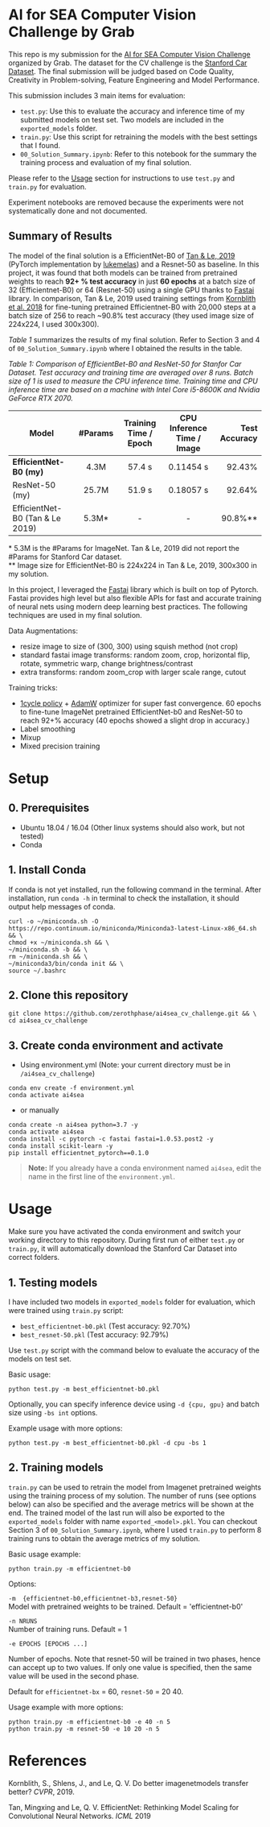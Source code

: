 # AI for SEA Computer Vision Challenge by Grab
This repo is my submission for the [AI for SEA Computer Vision Challenge](https://www.aiforsea.com/) organized by Grab. The dataset for the CV challenge is the [Stanford Car Dataset](https://ai.stanford.edu/~jkrause/cars/car_dataset.html). The final submission will be judged based on Code Quality, Creativity in Problem-solving, Feature Engineering and Model Performance.

This submission includes 3 main items for evaluation:
- `test.py`: Use this to evaluate the accuracy and inference time of my submitted models on test set. Two models are included in the `exported_models` folder.
- `train.py`: Use this script for retraining the models with the best settings that I found.
- `00_Solution_Summary.ipynb`: Refer to this notebook for the summary the training process and evaluation of my final solution.

Please refer to the [Usage](#Usage) section for instructions to use `test.py` and `train.py` for evaluation.

Experiment notebooks are removed because the experiments were not systematically done and not documented.

## Summary of Results
The model of the final solution is a EfficientNet-B0 of [Tan & Le, 2019](https://arxiv.org/abs/1905.11946) (PyTorch implementation by [lukemelas](https://github.com/lukemelas/EfficientNet-PyTorch/blob/master/README.md)) and a Resnet-50 as baseline. In this project, it was found that both models can be trained from pretrained weights to reach **92+ % test accuracy** in just **60 epochs** at a batch size of 32 (Efficientnet-B0) or 64 (Resnet-50) using a single GPU thanks to [Fastai](https://docs.fast.ai/index.html) library. In comparison, Tan & Le, 2019 used training settings from [Kornblith et al. 2018](https://arxiv.org/abs/1805.08974) for fine-tuning pretrained Efficientnet-B0 with 20,000 steps at a batch size of 256 to reach ~90.8% test accuracy (they used image size of 224x224, I used 300x300).

*Table 1* summarizes the results of my final solution. Refer to Section 3 and 4 of `00_Solution_Summary.ipynb` where I obtained the results in the table.


*Table 1: Comparison of EfficientBet-B0 and ResNet-50 for Stanfor Car Dataset. Test accuracy and training time are averaged over 8 runs. Batch size of 1 is used to measure the CPU inference time. Training time and CPU inference time are based on a machine with Intel Core i5-8600K and Nvidia GeForce RTX 2070.*

| Model                             | #Params   | Training Time / Epoch | CPU Inference Time / Image| Test Accuracy  |
| -------------                     | :--------: | :---------:                   |:---------:           | -----:    |
| **EfficientNet-B0 (my)**          | 4.3M      | 57.4 s                | 0.11454 s  |92.43%     |
| ResNet-50 (my)                    | 25.7M     | 51.9 s                | 0.18057 s  | 92.64%  |
| EfficientNet-B0 (Tan & Le 2019)   | 5.3M*     |   -    |       -         |90.8%**     |

\* 5.3M is the #Params for ImageNet. Tan & Le, 2019 did not report the #Params for Stanford Car dataset.  
\*\* Image size for EfficientNet-B0 is 224x224 in Tan & Le, 2019, 300x300 in my solution.

In this project, I leveraged the [Fastai](https://docs.fast.ai/) library which is built on top of Pytorch. Fastai provides high level but also flexible APIs for fast and accurate training of neural nets using modern deep learning best practices. The following techniques are used in my final solution.

Data Augmentations:
- resize image to size of (300, 300) using squish method (not crop)
- standard fastai image transforms: random zoom, crop, horizontal flip, rotate, symmetric warp, change brightness/contrast
- extra transforms: random zoom_crop with larger scale range, cutout

Training tricks:
- [1cycle policy](https://docs.fast.ai/callbacks.one_cycle.html) + [AdamW](https://arxiv.org/abs/1711.05101) optimizer for super fast convergence. 60 epochs to fine-tune ImageNet pretrained EfficientNet-b0 and ResNet-50 to reach 92+% accuracy (40 epochs showed a slight drop in accuracy.)
- Label smoothing
- Mixup
- Mixed precision training


# Setup
## 0. Prerequisites
- Ubuntu 18.04 / 16.04 (Other linux systems should also work, but not tested)
- Conda

## 1. Install Conda
If conda is not yet installed, run the following command in the terminal. After installation, run `conda -h` in terminal to check the installation, it should output help messages of conda.
```
curl -o ~/miniconda.sh -O  https://repo.continuum.io/miniconda/Miniconda3-latest-Linux-x86_64.sh  && \
chmod +x ~/miniconda.sh && \
~/miniconda.sh -b && \
rm ~/miniconda.sh && \
~/miniconda3/bin/conda init && \
source ~/.bashrc
```
## 2. Clone this repository
```
git clone https://github.com/zerothphase/ai4sea_cv_challenge.git && \
cd ai4sea_cv_challenge
```

## 3. Create conda environment and activate
- Using environment.yml (Note: your current directory must be in `/ai4sea_cv_challenge`)
```
conda env create -f environment.yml
conda activate ai4sea
```
- or manually
```
conda create -n ai4sea python=3.7 -y
conda activate ai4sea
conda install -c pytorch -c fastai fastai=1.0.53.post2 -y
conda install scikit-learn -y
pip install efficientnet_pytorch==0.1.0
```
> **Note:**
> If you already have a conda environment named `ai4sea`, edit the name in the first line of the `environment.yml`.

# Usage
Make sure you have activated the conda environment and switch your working directory to this repository. During first run of either `test.py` or `train.py`, it will automatically download the Stanford Car Dataset into correct folders.
## 1. Testing models
I have included two models in `exported_models` folder for evaluation, which were trained using `train.py` script: 
- `best_efficientnet-b0.pkl` (Test accuracy: 92.70%)
- `best_resnet-50.pkl` (Test accuracy: 92.79%)

Use `test.py` script with the command below to evaluate the accuracy of the models on test set. 

Basic usage:
```
python test.py -m best_efficientnet-b0.pkl
```
Optionally, you can specify inference device using `-d {cpu, gpu}` and batch size using `-bs int` options. 

Example usage with more options:
```
python test.py -m best_efficientnet-b0.pkl -d cpu -bs 1
```

## 2. Training models

`train.py` can be used to retrain the model from Imagenet pretrained weights using the training process of my solution. The number of runs (see options below) can also be specified and the average metrics will be shown at the end. The trained model of the last run will also be exported to the `exported_models` folder with name `exported_<model>.pkl`. You can checkout Section 3 of `00_Solution_Summary.ipynb`, where I used `train.py` to perform 8 training runs to obtain the average metrics of my solution.

Basic usage example:
```
python train.py -m efficientnet-b0
```
Options:

`-m  {efficientnet-b0,efficientnet-b3,resnet-50}`  
Model with pretrained weights to be trained. Default = 'efficientnet-b0'
                    
`-n NRUNS`  
Number of training runs. Default = 1

`-e EPOCHS [EPOCHS ...]`

Number of epochs. Note that resnet-50 will be trained in two phases, hence can accept up to two values. If only one value is specified, then the same value will be used in the second phase.

Default for `efficientnet-bx` = 60, `resnet-50` = 20 40.

Usage example with more options:
```
python train.py -m efficientnet-b0 -e 40 -n 5
python train.py -m resnet-50 -e 10 20 -n 5
```

# References
Kornblith, S., Shlens, J., and Le, Q. V. Do better imagenetmodels transfer better? *CVPR*, 2019.  

Tan, Mingxing and Le, Q. V. EfficientNet: Rethinking Model Scaling for Convolutional Neural Networks. *ICML* 2019
